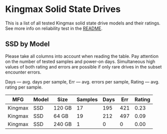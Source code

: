 Kingmax Solid State Drives
==========================

This is a list of all tested Kingmax solid state drive models and their ratings. See
more info on reliability test in the [README](https://github.com/linuxhw/SMART).

SSD by Model
------------

Please take all columns into account when reading the table. Pay attention on the
number of tested samples and power-on days. Simultaneous high values of both rating
and errors are possible if only rare drives in the subset encounter errors.

Days   — avg. days per sample,
Err    — avg. errors per sample,
Rating — avg. rating per sample.

| MFG       | Model              | Size   | Samples | Days  | Err   | Rating |
|-----------|--------------------|--------|---------|-------|-------|--------|
| Kingmax   | SSD                | 120 GB | 17      | 195   | 421   | 0.23   |
| Kingmax   | SSD                | 64 GB  | 19      | 212   | 497   | 0.09   |
| Kingmax   | SSD                | 240 GB | 1       | 0     | 0     | 0.00   |
